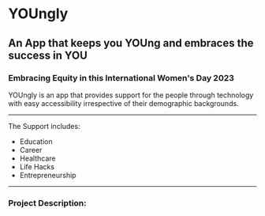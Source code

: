 # YOUngly
## An App that keeps you YOUng and embraces the success in YOU
### Embracing Equity in this International Women's Day 2023

YOUngly is an app that provides support for the people through technology with easy accessibility irrespective of their demographic backgrounds. 
___
The Support includes: <br>
- Education
- Career
- Healthcare
- Life Hacks
- Entrepreneurship
____
### Project Description:

